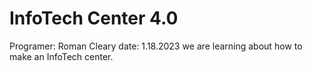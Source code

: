 # InfoTech Center 4.0

Programer: Roman Cleary
date: 1.18.2023
we are learning about how to make an InfoTech center.
